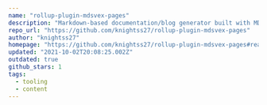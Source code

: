 ```yaml
---
name: "rollup-plugin-mdsvex-pages"
description: "Markdown-based documentation/blog generator built with MDsveX."
repo_url: "https://github.com/knightss27/rollup-plugin-mdsvex-pages"
author: "knightss27"
homepage: "https://github.com/knightss27/rollup-plugin-mdsvex-pages#readme"
updated: "2021-10-02T20:08:25.002Z"
outdated: true
github_stars: 1
tags: 
  - tooling
  - content
---
```

